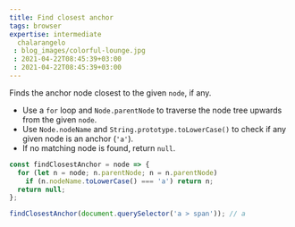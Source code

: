```yaml
---
title: Find closest anchor
tags: browser
expertise: intermediate
  chalarangelo
 : blog_images/colorful-lounge.jpg
 : 2021-04-22T08:45:39+03:00
 : 2021-04-22T08:45:39+03:00
---
```


Finds the anchor node closest to the given `node`, if any.

- Use a `for` loop and `Node.parentNode` to traverse the node tree upwards from the given `node`.
- Use `Node.nodeName` and `String.prototype.toLowerCase()` to check if any given node is an anchor (`'a'`).
- If no matching node is found, return `null`.

```js
const findClosestAnchor = node => {
  for (let n = node; n.parentNode; n = n.parentNode)
    if (n.nodeName.toLowerCase() === 'a') return n;
  return null;
};
```

```js
findClosestAnchor(document.querySelector('a > span')); // a
```
